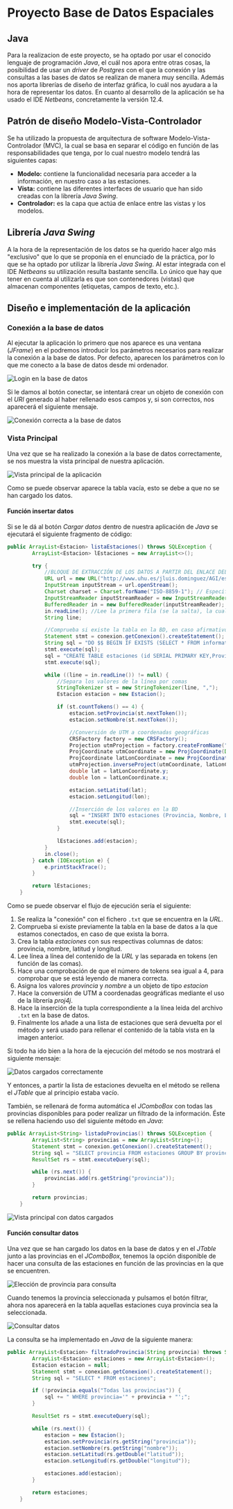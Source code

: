 # Proyecto  Base de Datos Espaciales

## Java
Para la realizacion de este proyecto, se ha optado por usar el conocido lenguaje de programación *Java*, el cuál nos apora entre otras cosas, la posibilidad de usar un *driver* de *Postgres* con el que la conexión y las consultas a las bases de datos se realizan de manera muy sencilla. Además nos aporta librerías de diseño de interfaz gráfica, lo cuál nos ayudara a la hora de representar los datos. En cuanto al desarrollo de la aplicación se ha usado el IDE *Netbeans*, concretamente la versión 12.4. 

## Patrón de diseño Modelo-Vista-Controlador
Se ha utilizado la propuesta de arquitectura de software Modelo-Vista-Controlador (MVC), la cual se basa en separar el código en función de las responsabilidades que tenga, por lo cual nuestro modelo tendrá las siguientes capas:
- **Modelo:** contiene la funcionalidad necesaria para acceder a la información, en nuestro caso a las estaciones. 
- **Vista:** contiene las diferentes interfaces de usuario que han sido creadas con la librería *Java Swing*.
- **Controlador:** es la capa que actúa de enlace entre las vistas y los modelos. 

## Librería *Java Swing*
A la hora de la representación de los datos se ha querido hacer algo más "exclusivo" que lo que se proponía en el enunciado de la práctica, por lo que se ha optado por utilizar la librería *Java Swing*. Al estar integrada con el IDE *Netbeans* su utilización resulta bastante sencilla. Lo único que hay que tener en cuenta al utilizarla es que son contenedores (vistas) que almacenan componentes (etiquetas, campos de texto, etc.). 

## Diseño e implementación de la aplicación
### Conexión a la base de datos
Al ejecutar la aplicación lo primero que nos aparece es una ventana (*JFrame*) en el podremos introducir los parámetros necesarios para realizar la conexión a la base de datos. Por defecto, aparecen los parámetros con lo que me conecto a la base de datos desde mi ordenador. 

![Login en la base de datos](./1.png)

Si le damos al botón conectar, se intentará crear un objeto de conexión con el *URI* generado al haber rellenado esos campos y, si son correctos, nos aparecerá el siguiente mensaje. 

![Conexión correcta a la base de datos](./2.png)

### Vista Principal 
Una vez que se ha realizado la conexión a la base de datos correctamente, se nos muestra la vista principal de nuestra aplicación. 

![Vista principal de la aplicación](./3.png)

Como se puede observar aparece la tabla vacía, esto se debe a que no se han cargado los datos. 

#### Función insertar datos
Si se le dá al botón *Cargar datos* dentro de nuestra aplicación de *Java* se ejecutará el siguiente fragmento de código:

```java
public ArrayList<Estacion> listaEstaciones() throws SQLException {
        ArrayList<Estacion> lEstaciones = new ArrayList<>();

        try {
            //BLOQUE DE EXTRACCIÓN DE LOS DATOS A PARTIR DEL ENLACE DEL .TXT DE INTERNET
            URL url = new URL("http://www.uhu.es/jluis.dominguez/AGI/estaciones.txt");
            InputStream inputStream = url.openStream();
            Charset charset = Charset.forName("ISO-8859-1"); // Especifica la codificación actual del archivo
            InputStreamReader inputStreamReader = new InputStreamReader(inputStream, charset);
            BufferedReader in = new BufferedReader(inputStreamReader);
            in.readLine(); //Lee la primera fila (se la salta), la cual corresponde a los nombres de las columnas
            String line;

            //Comprueba si existe la tabla en la BD, en caso afirmativo la borra (junto a todos sus valores)
            Statement stmt = conexion.getConexion().createStatement();
            String sql = "DO $$ BEGIN IF EXISTS (SELECT * FROM information_schema.tables WHERE table_name = 'estaciones') THEN DROP TABLE estaciones; END IF; END $$;";
            stmt.execute(sql);
            sql = "CREATE TABLE estaciones (id SERIAL PRIMARY KEY,Provincia VARCHAR(255),Nombre VARCHAR(255),Latitud double precision,Longitud double precision);";
            stmt.execute(sql);

            while ((line = in.readLine()) != null) {
                //Separa los valores de la línea por comas
                StringTokenizer st = new StringTokenizer(line, ",");
                Estacion estacion = new Estacion();

                if (st.countTokens() == 4) {
                    estacion.setProvincia(st.nextToken());
                    estacion.setNombre(st.nextToken());

                    //Conversión de UTM a coordenadas geográficas
                    CRSFactory factory = new CRSFactory();
                    Projection utmProjection = factory.createFromName("EPSG:32630").getProjection();
                    ProjCoordinate utmCoordinate = new ProjCoordinate(Double.parseDouble(st.nextToken()), Double.parseDouble(st.nextToken()));
                    ProjCoordinate latLonCoordinate = new ProjCoordinate();
                    utmProjection.inverseProject(utmCoordinate, latLonCoordinate);
                    double lat = latLonCoordinate.y;
                    double lon = latLonCoordinate.x;

                    estacion.setLatitud(lat);
                    estacion.setLongitud(lon);

                    //Inserción de los valores en la BD 
                    sql = "INSERT INTO estaciones (Provincia, Nombre, Latitud, Longitud) VALUES ('" + estacion.getProvincia() + "', '" + estacion.getNombre() + "'," + estacion.getLatitud() + ", " + estacion.getLongitud() + ");";
                    stmt.execute(sql);
                }

                lEstaciones.add(estacion);
            }
            in.close();
        } catch (IOException e) {
            e.printStackTrace();
        }

        return lEstaciones;
    }
```

Como se puede observar el flujo de ejecución sería el siguiente: 
1. Se realiza la "conexión" con el fichero `.txt` que se encuentra en la *URL*.
2. Comprueba si existe previamente la tabla en la base de datos a la que estamos conectados, en caso de que exista la borra.
3. Crea la tabla *estaciones* con sus respectivas columnas de datos: provincia, nombre, latitud y longitud. 
4. Lee línea a línea del contenido de la *URL* y las separada en tokens (en función de las comas). 
5. Hace una comprobación de que el número de tokens sea igual a 4, para comprobar que se está leyendo de manera correcta. 
6. Asigna los valores *provincia* y *nombre* a un objeto de tipo *estacion* 
7. Hace la conversión de UTM a coordenadas geográficas mediante el uso de la librería *proj4j*.
8. Hace la inserción de la tupla correspondiente a la línea leida del archivo `.txt` en la base de datos.
9. Finalmente los añade a una lista de estaciones que será devuelta por el método y será usado para rellenar el contenido de la tabla vista en la imagen anterior. 

Si todo ha ido bien a la hora de la ejecución del método se nos mostrará el siguiente mensaje: 

![Datos cargados correctamente](./4.png)

Y entonces, a partir la lista de estaciones devuelta en el método se rellena el *JTable* que al principio estaba vacío. 

También, se rellenará de forma automática el *JComboBox* con todas las provincias disponibles para poder realizar un filtrado de la información. Éste se rellena haciendo uso del siguiente método en *Java*:

```java
public ArrayList<String> listadoProvincias() throws SQLException {
        ArrayList<String> provincias = new ArrayList<String>();
        Statement stmt = conexion.getConexion().createStatement();
        String sql = "SELECT provincia FROM estaciones GROUP BY provincia ORDER BY provincia;";
        ResultSet rs = stmt.executeQuery(sql);

        while (rs.next()) {
            provincias.add(rs.getString("provincia"));
        }

        return provincias;
    }
```

![Vista principal con datos cargados](./5.png)

#### Función consultar datos
Una vez que se han cargado los datos en la base de datos y en el *JTable* junto a las provincias en el *JComboBox*, tenemos la opción disponible de hacer una consulta de las estaciones en función de las provincias en la que se encuentren. 

![Elección de provincia para consulta](./6.png)

Cuando tenemos la provincia seleccionada y pulsamos el botón filtrar, ahora nos aparecerá en la tabla aquellas estaciones cuya provincia sea la seleccionada. 

![Consultar datos](./7.png)

La consulta se ha implementado en *Java* de la siguiente manera: 

```java
public ArrayList<Estacion> filtradoProvincia(String provincia) throws SQLException {
        ArrayList<Estacion> estaciones = new ArrayList<Estacion>();
        Estacion estacion = null;
        Statement stmt = conexion.getConexion().createStatement();
        String sql = "SELECT * FROM estaciones";

        if (!provincia.equals("Todas las provincias")) {
            sql += " WHERE provincia='" + provincia + "';";
        }

        ResultSet rs = stmt.executeQuery(sql);

        while (rs.next()) {
            estacion = new Estacion();
            estacion.setProvincia(rs.getString("provincia"));
            estacion.setNombre(rs.getString("nombre"));
            estacion.setLatitud(rs.getDouble("latitud"));
            estacion.setLongitud(rs.getDouble("longitud"));

            estaciones.add(estacion);
        }

        return estaciones;
    }
```